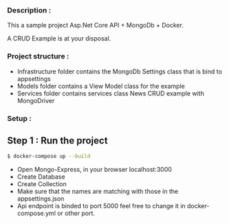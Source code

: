 ﻿### Description :

This a sample project Asp.Net Core API + MongoDb + Docker.

A CRUD Example is at your disposal.

### Project structure :
* Infrastructure folder contains the MongoDb Settings class that is bind to appsettings
* Models folder contains a View Model class for the example
* Services folder contains services class News CRUD example with MongoDriver

### Setup :


## Step 1 : Run the project

```bash
$ docker-compose up --build
```
* Open Mongo-Express, in your browser localhost:3000
* Create Database
* Create Collection
* Make sure that the names are matching with those in the appsettings.json
* Api endpoint is binded to port 5000 feel free to change it in docker-compose.yml or other port.
